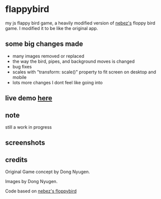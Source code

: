 <h1>flappybird</h1>
my js flappy bird game, a heavily modified version of <a href="https://github.com/nebez/">nebez's</a> floppy bird game. I modified it to be like the original app.
<h2>some big changes made</h2>
<ul>
<li>many images removed or replaced</li>
<li>the way the bird, pipes, and background moves is changed</li>
<li>bug fixes</li>
<li>scales with "transform: scale()" property to fit screen on desktop and mobile</li>
<li>lots more changes I dont feel like going into</li>
</ul>
<h2>live demo <a href="https://jcampanile.github.io/flappybird">here</a></h2>
<h2>note</h2>
still a work in progress
<h2>screenshots</h2>


<h2>credits</h2>
<p>Original Game concept by Dong Nyugen.</p>
<p>Images by Dong Nyugen.</p>
<p>Code based on <a href="https://github.com/nebez/floppybird/">nebez's floppybird</a></p>
